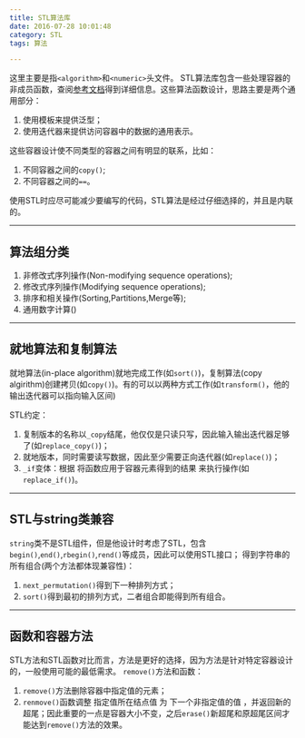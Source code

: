 ```yaml
---
title: STL算法库
date: 2016-07-28 10:01:48
category: STL
tags: 算法

---
```


这里主要是指`<algorithm>`和`<numeric>`头文件。
STL算法库包含一些处理容器的非成员函数，查阅[参考文档](http://www.cplusplus.com/reference/algorithm/)得到详细信息。这些算法函数设计，思路主要是两个通用部分：
1. 使用模板来提供泛型；
2. 使用迭代器来提供访问容器中的数据的通用表示。

这些容器设计使不同类型的容器之间有明显的联系，比如：
1. 不同容器之间的`copy()`;
2. 不同容器之间的`==`。

使用STL时应尽可能减少要编写的代码，STL算法是经过仔细选择的，并且是内联的。

---

## 算法组分类

1. 非修改式序列操作(Non-modifying sequence operations);
2. 修改式序列操作(Modifying sequence operations);
3. 排序和相关操作(Sorting,Partitions,Merge等);
4. 通用数字计算(<numeric>)

---

## 就地算法和复制算法

就地算法(in-place algorithm)就地完成工作(如`sort()`)，复制算法(copy algirithm)创建拷贝(如`copy()`)。有的可以以两种方式工作(如`transform()`，他的输出迭代器可以指向输入区间)

STL约定：
1. 复制版本的名称以`_copy`结尾，他仅仅是只读只写，因此输入输出迭代器足够了(如`replace_copy()`)；
2. 就地版本，同时需要读写数据，因此至少需要正向迭代器(如`replace()`)；
3. `_if`变体：根据 将函数应用于容器元素得到的结果 来执行操作(如`replace_if()`)。

---

## STL与string类兼容

`string`类不是STL组件，但是他设计时考虑了STL，包含`begin()`,`end()`,`rbegin()`,`rend()`等成员，因此可以使用STL接口；
得到字符串的所有组合(两个方法都体现兼容性)：
1. `next_permutation()`得到下一种排列方式；
2. `sort()`得到最初的排列方式，二者组合即能得到所有组合。

---

## 函数和容器方法

STL方法和STL函数对比而言，方法是更好的选择，因为方法是针对特定容器设计的，一般使用可能的最低需求。
`remove()`方法和函数：
1. `remove()`方法删除容器中指定值的元素；
2. `renmove()`函数调整 指定值所在结点值 为 下一个非指定值的值 ，并返回新的超尾；因此重要的一点是容器大小不变，之后`erase()`新超尾和原超尾区间才能达到`remove()`方法的效果。